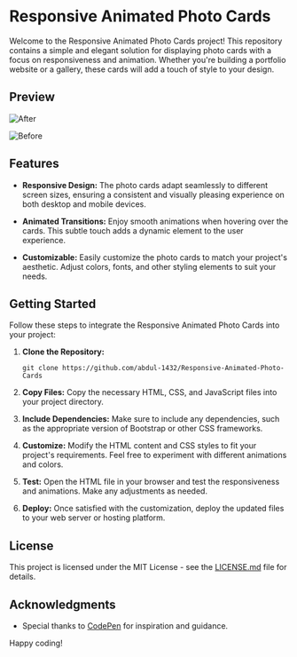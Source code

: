 # Responsive Animated Photo Cards

Welcome to the Responsive Animated Photo Cards project! This repository contains a simple and elegant solution for displaying photo cards with a focus on responsiveness and animation. Whether you're building a portfolio website or a gallery, these cards will add a touch of style to your design.

## Preview

![After](https://github.com/abdul-1432/Responsive-Animated-Photo-Cards/assets/124916666/6aedb884-68cf-4b53-8783-2ee74fd8d1cf)

![Before](https://github.com/abdul-1432/Responsive-Animated-Photo-Cards/assets/124916666/ccf4524b-ce61-4252-bc3a-a4f34e418388)

## Features

- **Responsive Design:** The photo cards adapt seamlessly to different screen sizes, ensuring a consistent and visually pleasing experience on both desktop and mobile devices.

- **Animated Transitions:** Enjoy smooth animations when hovering over the cards. This subtle touch adds a dynamic element to the user experience.

- **Customizable:** Easily customize the photo cards to match your project's aesthetic. Adjust colors, fonts, and other styling elements to suit your needs.

## Getting Started

Follow these steps to integrate the Responsive Animated Photo Cards into your project:

1. **Clone the Repository:**
   ```
   git clone https://github.com/abdul-1432/Responsive-Animated-Photo-Cards
   ```

2. **Copy Files:**
   Copy the necessary HTML, CSS, and JavaScript files into your project directory.

3. **Include Dependencies:**
   Make sure to include any dependencies, such as the appropriate version of Bootstrap or other CSS frameworks.

4. **Customize:**
   Modify the HTML content and CSS styles to fit your project's requirements. Feel free to experiment with different animations and colors.

5. **Test:**
   Open the HTML file in your browser and test the responsiveness and animations. Make any adjustments as needed.

6. **Deploy:**
   Once satisfied with the customization, deploy the updated files to your web server or hosting platform.


## License

This project is licensed under the MIT License - see the [LICENSE.md](LICENSE.md) file for details.

## Acknowledgments

- Special thanks to [CodePen](https://codepen.io/) for inspiration and guidance.

Happy coding!
